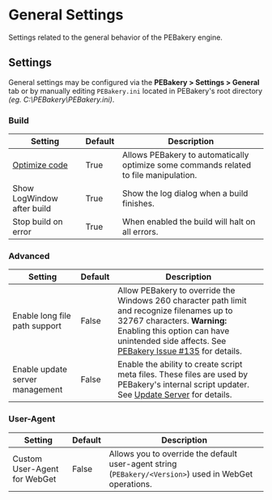 # General Settings

Settings related to the general behavior of the PEBakery engine.

## Settings

General settings may be configured via the **PEBakery > Settings > General** tab or by manually editing `PEBakery.ini` located in PEBakery's root directory *(eg. C:\PEBakery\PEBakery.ini)*.

### Build

| Setting | Default | Description |
| --- | --- | --- |
| [Optimize code](/CodingGuide/CommandOp.md) | True | Allows PEBakery to automatically optimize some commands related to file manipulation. |
| Show LogWindow after build | True | Show the log dialog when a build finishes. |
| Stop build on error | True | When enabled the build will halt on all errors. |

### Advanced

| Setting | Default | Description |
| --- | --- | --- |
| Enable long file path support | False | Allow PEBakery to override the Windows 260 character path limit and recognize filenames up to 32767 characters. **Warning:** Enabling this option can have unintended side affects. See [PEBakery Issue #135](https://github.com/pebakery/pebakery/issues/135) for details. |
| Enable update server management | False | Enable the ability to create script meta files. These files are used by PEBakery's internal script updater. See [Update Server](./UpdateServer.md) for details. |

### User-Agent

| Setting | Default | Description |
| --- | --- | --- |
| Custom User-Agent for WebGet | False | Allows you to override the default user-agent string (`PEBakery/<Version>`) used in WebGet operations. |